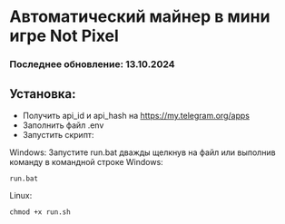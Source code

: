 # Автоматический майнер в мини игре Not Pixel

### Последнее обновление: 13.10.2024

## Установка:

- Получить api_id и api_hash на https://my.telegram.org/apps
- Заполнить файл .env
- Запустить скрипт:

Windows:
Запустите run.bat дважды щелкнув на файл или выполнив команду в командной строке Windows:
```
run.bat
```

Linux:
```
chmod +x run.sh
```